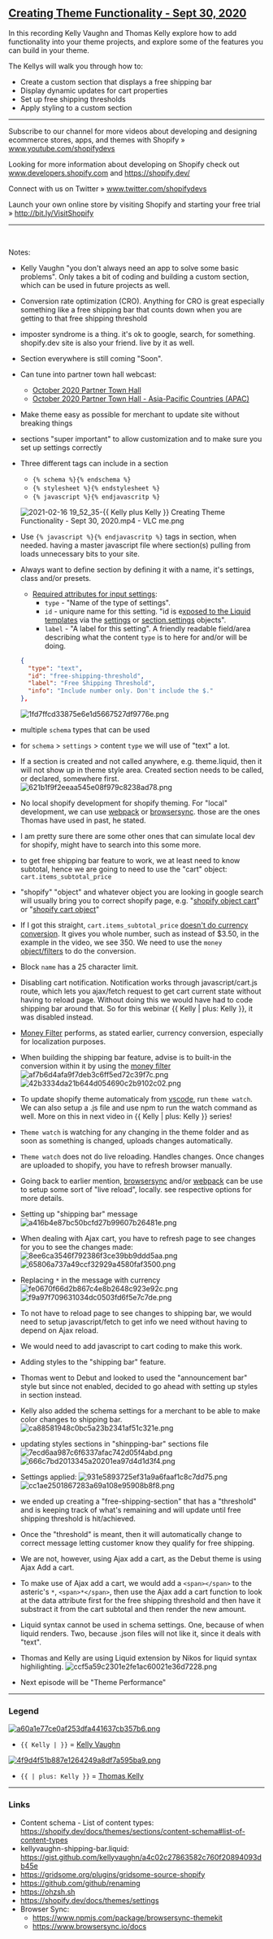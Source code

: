 ## [Creating Theme Functionality - Sept 30, 2020](https://www.youtube.com/watch?v=wR8L-0QnKZo&t=392s)

In this recording Kelly Vaughn and Thomas Kelly explore how to add functionality into your theme projects, and explore some of the features you can build in your theme.

The Kellys will walk you through how to:

- Create a custom section that displays a free shipping bar
- Display dynamic updates for cart properties
- Set up free shipping thresholds
- Apply styling to a custom section

--------------------------------
Subscribe to our channel for more videos about developing and designing ecommerce stores, apps, and themes with Shopify » www.youtube.com/shopifydevs​

Looking for more information about developing on Shopify check out www.developers.shopify.com and https://shopify.dev/​

Connect with us on Twitter » www.twitter.com/shopifydevs

Launch your own online store by visiting Shopify and starting your free trial » http://bit.ly/VisitShopify

* * *
<br>

Notes:
- Kelly Vaughn "you don't always need an app to solve some basic problems". Only takes a bit of coding and building a custom section, which can be used in future projects as well.
- Conversion rate optimization (CRO). Anything for CRO is great especially something like a free shipping bar that counts down when you are getting to that free shipping threshold
- imposter syndrome is a thing. it's ok to google, search, for something. shopify.dev site is also your friend. live by it as well.
- Section everywhere is still coming "Soon".
- Can tune into partner town hall webcast:
	- [October 2020 Partner Town Hall](https://www.youtube.com/watch?v=QGGhpiuKFGw)
	- [October 2020 Partner Town Hall - Asia-Pacific Countries (APAC)](https://www.youtube.com/watch?v=3j7mbZsypew)
- Make theme easy as possible for merchant to update site without breaking things
- sections "super important" to allow customization and to make sure you set up settings correctly
- Three different tags can include in a section
	- `{% schema %}{% endschema %}`
	- `{% stylesheet %}{% endstylesheet %}`
	- `{% javascript %}{% endjavascritp %}`

	![2021-02-16 19_52_35-{{ Kelly plus Kelly }} Creating Theme Functionality - Sept 30, 2020.mp4 - VLC me.png](:/f48588a1a97f42eb90e2abc63de6d051)
- Use `{% javascript %}{% endjavascritp %}` tags in section, when needed. having a master javascript file where section(s) pulling from loads unnecessary bits to your site.
- Always want to define section by defining it with a name, it's settings, class and/or presets.
	- [Required attributes for input settings](https://shopify.dev/docs/themes/settings#attributes-for-input-settings):
		- `type` - "Name of the type of settings".
		- `id` - uniqure name for this setting. "id is e[xposed to the Liquid templates](https://shopify.dev/tutorials/develop-theme-theme-editor-other-theme-files#access-settings-inputs) via the [settings](https://shopify.dev/docs/themes/liquid/reference/objects#settings) or [section.settings](https://shopify.dev/docs/themes/liquid/reference/objects/section#section-settings) objects".
		- `label` - "A label for this setting". A friendly readable field/area describing what the content `type` is to here for and/or will be doing.
	```json
	{
      "type": "text",
      "id": "free-shipping-threshold",
      "label": "Free Shipping Threshold",
      "info": "Include number only. Don't include the $."
    },
	```
	![1fd7ffcd33875e6e1d5667527df9776e.png](:/807195af300c493ab07d46e9154612fb)
- multiple `schema` types that can be used
- for `schema` > `settings` > content `type` we will use of "text" a lot.
- If a section is created and not called anywhere, e.g. theme.liquid, then it will not show up in theme style area. Created section needs to be called, or declared, somewhere first.
![621b1f9f2eeaa545e08f979c8238ad78.png](:/335e946828054625834f4f387de56b24)
- No local shopify development for shopify theming. For "local" development, we can use [webpack](https://webpack.js.org/) or [browsersync](https://www.browsersync.io/docs). those are the ones Thomas have used in past, he stated.
- I am pretty sure there are some other ones that can simulate local dev for shopify, might have to search into this some more.
- to get free shipping bar feature to work, we at least need to know subtotal, hence we are going to need to use the "cart" object: `cart.items_subtotal_price`
- "shopify" "object" and whatever object you are looking in google search will usually bring you to correct shopify page, e.g. "[shopify object cart](https://www.google.com/search?q=shopify+object+cart&oq=shopify+object+cart&aqs=chrome..69i64j0i22i30l2j69i57.8633j0j1&sourceid=chrome&ie=UTF-8)" or "[shopify cart object](https://www.google.com/search?newwindow=1&sxsrf=ALeKk00aiuWFZ-dJwZQ0pwSXCpSy0WWNgA%3A1613531791100&ei=j4osYKLMBbKl5NoP0NebcA&q=shopify+cart+object&oq=shopify+cart+object&gs_lcp=Cgdnd3Mtd2l6EAMyBAgAEEMyBggAEBYQHjoHCAAQRxCwA1DFxUlYxcVJYJ3PSWgBcAJ4AIABoQOIAcYEkgEHMC4xLjQtMZgBAKABAqABAaoBB2d3cy13aXrIAQjAAQE&sclient=gws-wiz&ved=0ahUKEwjiz_ep-u_uAhWyElkFHdDrBg4Q4dUDCA0&uact=5)"
- If I got this straight, `cart.items_subtotal_price` [doesn't do currency conversion](https://shopify.dev/docs/themes/liquid/reference/objects/cart). It gives you whole number, such as instead of $3.50, in the example in the video, we see 350. We need to use the `money` [object/filters](https://shopify.dev/docs/themes/liquid/reference/filters/money-filters) to do the conversion.
- Block `name` has a 25 character limit.
- Disabling cart notification. Notification works through javascript/cart.js route, which lets you ajax/fetch request to get cart current state without having to reload page. Without doing this we would have had to code shipping bar around that. So for this webinar {{ Kelly | plus: Kelly }}, it was disabled instead.
- [Money Filter](https://shopify.dev/docs/themes/liquid/reference/filters/money-filters) performs, as stated earlier, currency conversion, especially for localization purposes.
- When building the shipping bar feature, advise is to built-in the conversion within it by using the [money filter](https://shopify.dev/docs/themes/liquid/reference/filters/money-filters)
![af7b6d4afa9f7deb3c6ff5ed72c39f7c.png](:/d7ad0006dc0144b3bba6839b46dcde6f)
![42b3334da21b644d054690c2b9102c02.png](:/051ab8938e804cd4b7ffef03b8dcc430)
- To update shopify theme automaticaly from [vscode](https://code.visualstudio.com/), run `theme watch`. We can also setup a .js file and use npm to run the watch command as well. More on this in next video in {{ Kelly | plus: Kelly }} series!
- `Theme watch` is watching for any changing in the theme folder and as soon as something is changed, uploads changes automatically.
- `Theme watch` does not do live reloading. Handles changes. Once changes are uploaded to shopify, you have to refresh browser manually.
- Going back to earlier mention, [browsersync](https://www.browsersync.io/docs) and/or [webpack](https://webpack.js.org/) can be use to setup some sort of "live reload", locally. see respective options for more details.
- Setting up "shipping bar" message
![a416b4e87bc50bcfd27b99607b26481e.png](:/07f1086d2abf47b0b5339f1f3079c21a)
- When dealing with Ajax cart, you have to refresh page to see changes for you to see the changes made:
![8ee6ca3546f792386f3ce39bb9ddd5aa.png](:/d8451a85c3284fb2b43b43aa399db0ec)
![65806a737a49ccf32929a4580faf3500.png](:/e62e8676ac6340cdac5567484394ed33)
- Replacing `*` in the message with currency
![fe0670f66d2b867c4e8b2648c923e92c.png](:/ba1e8f7c75ae4c9b96f90144bf47de51)
![f9a97f709631034dc0503fd6f5e7c7de.png](:/00c42dc533d147b1918777059ef9fe87)
- To not have to reload page to see changes to shipping bar, we would need to setup javascript/fetch to get info we need without having to depend on Ajax reload.
- We would need to add javascript to cart coding to make this work.
- Adding styles to the "shipping bar" feature.
- Thomas went to Debut and looked to used the "announcement bar" style but since not enabled, decided to go ahead with setting up styles in section instead.
- Kelly also added the schema settings for a merchant to be able to make color changes to shipping bar.
![ca88581948c0bc5a23b2341af51c321e.png](:/b7cde2dfe2f64a75be8b929c8053743c)
- updating styles sections in "shinpping-bar" sections file
![7ecd6aa987c6f6337afac742d05f4abd.png](:/498ba2a6acc84935a643a9d7ca8e533b)
![666c7bd2013345a20201ea97d4d1d3f4.png](:/74e67d87492640ab86d446d5857b112b)
- Settings applied:
![931e5893725ef31a9a6faaf1c8c7dd75.png](:/eef7c8eeb8714a3aa02f558df50fc3e3)
![cc1ae2501867283a69a108e95908b8f8.png](:/b3ffce3062154093ad36d59801dd66dd)
- we ended up creating a "free-shipping-section" that has a "threshold" and is keeping track of what's remaining and will update until free shipping threshold is hit/achieved.
- Once the "threshold" is meant, then it will automatically change to correct message letting customer know they qualify for free shipping.
- We are not, however, using Ajax add a cart, as the Debut theme is using Ajax Add a cart.
- To make use of Ajax add a cart, we would add a `<span></span>` to the asteric's `*`, `<span>*</span>`, then use the Ajax add a cart function to look at the data attribute first for the free shipping threshold and then have it substract it from the cart subtotal and then render the new amount.
- Liquid syntax cannot be used in schema settings. One, because of when liquid renders. Two, because .json files will not like it, since it deals with "text".
- Thomas and Kelly are using Liquid extension by Nikos for liquid syntax highilighting.
![ccf5a59c2301e2fe1ac60021e36d7228.png](:/4f00e68c01e246fc8e27d12c9d8b94d7)
- Next episode will be "Theme Performance"


* * *

### Legend

[![a60a1e77ce0af253dfa441637cb357b6.png](:/0aac0d30dd5844bf8548473715131975)](https://twitter.com/kvlly)

- `{{ Kelly | }}` = [Kelly Vaughn](https://www.linkedin.com/in/kellyvaughn/)

[![4f9d4f51b887e1264249a8df7a595ba9.png](:/a0169c72c61a4ebcb0157841df70ba20)](https://twitter.com/thommaskelly)

- `{{ | plus: Kelly }}` = [Thomas Kelly](https://github.com/t-kelly)

* * *

### Links
- Content schema - List of content types: https://shopify.dev/docs/themes/sections/content-schema#list-of-content-types
- kellyvaughn-shipping-bar.liquid: https://gist.github.com/kellyvaughn/a4c02c27863582c760f20894093db45e
- https://gridsome.org/plugins/gridsome-source-shopify
- https://github.com/github/renaming
- https://ohzsh.sh
- https://shopify.dev/docs/themes/settings
- Browser Sync:
	- https://www.npmjs.com/package/browsersync-themekit
	- https://www.browsersync.io/docs

<br>
